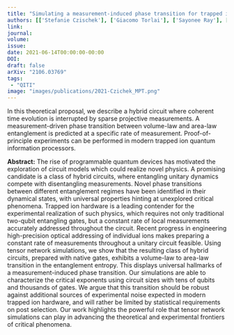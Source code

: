 ```yaml
---
title: "Simulating a measurement-induced phase transition for trapped ion circuits"
authors: [['Stefanie Czischek'], ['Giacomo Torlai'], ['Sayonee Ray'], ['Rajibul Islam', 'krislam'],['Roger G. Melko']]
link: 
journal:
volume:
issue:
date: 2021-06-14T00:00:00-00:00
DOI: 
draft: false
arXiv: "2106.03769"
tags:
 - "QITI" 
image: "images/publications/2021-Czichek_MPT.png"
---
```


In this theoretical proposal, we describe a hybrid circuit where coherent time evolution is interrupted by sparse projective measurements. A measurement-driven phase transition between volume-law and area-law entanglement is predicted at a specific rate of measurement. Proof-of-principle experiments can be performed in modern trapped ion quantum information processors.

**Abstract:** The rise of programmable quantum devices has motivated the exploration of circuit models which could realize novel physics. A promising candidate is a class of hybrid circuits, where entangling
unitary dynamics compete with disentangling measurements. Novel phase transitions between different
entanglement regimes have been identified in their dynamical states, with universal properties
hinting at unexplored critical phenomena. Trapped ion hardware is a leading contender for the
experimental realization of such physics, which requires not only traditional two-qubit entangling
gates, but a constant rate of local measurements accurately addressed throughout the circuit. Recent
progress in engineering high-precision optical addressing of individual ions makes preparing a
constant rate of measurements throughout a unitary circuit feasible. Using tensor network simulations,
we show that the resulting class of hybrid circuits, prepared with native gates, exhibits a
volume-law to area-law transition in the entanglement entropy. This displays universal hallmarks
of a measurement-induced phase transition. Our simulations are able to characterize the critical
exponents using circuit sizes with tens of qubits and thousands of gates. We argue that this transition
should be robust against additional sources of experimental noise expected in modern trapped
ion hardware, and will rather be limited by statistical requirements on post selection. Our work
highlights the powerful role that tensor network simulations can play in advancing the theoretical
and experimental frontiers of critical phenomena.